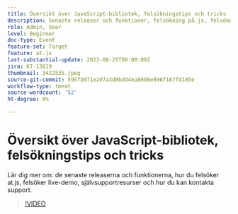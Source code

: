 ```yaml
---
title: Översikt över JavaScript-bibliotek, felsökningstips och tricks
description: Senaste releaser och funktioner, felsökning på.js, felsökning av live-demo, självsupport och hur ni kan kontakta support.
role: Admin, User
level: Beginner
doc-type: Event
feature-set: Target
feature: at.js
last-substantial-update: 2023-08-25T00:00:00Z
jira: KT-13819
thumbnail: 3422535.jpeg
source-git-commit: 595fb971e2d7a3d8bdd4ea8608e896f187fd185e
workflow-type: tm+mt
source-wordcount: '52'
ht-degree: 0%

---
```



# Översikt över JavaScript-bibliotek, felsökningstips och tricks

Lär dig mer om: de senaste releaserna och funktionerna, hur du felsöker at.js, felsöker live-demo, självsupportresurser och hur du kan kontakta support.

>[!VIDEO](https://video.tv.adobe.com/v/3422535/?learn=on)
